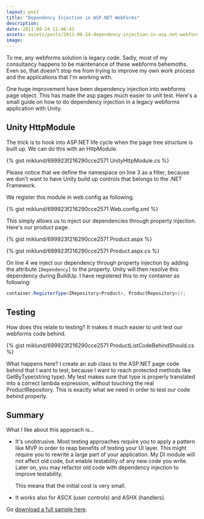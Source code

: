 ```yaml
---
layout: post
title: "Dependency Injection in ASP.NET WebForms"
description:
date: 2011-08-24 12:46:43
assets: assets/posts/2011-08-24-dependency-injection-in-asp.net-webforms
image: 
---
```


To me, any webforms solution is legacy code. Sadly, most of my consultancy happens to be maintenance of these webforms behemoths. Even so, that doesn't stop me from trying to improve my own work process and the applications that I'm working with.

One huge improvement have been dependency injection into webforms page object. This has made the asp pages much easier to unit test. Here's a small guide on how to do dependency injection in a legacy webforms application with Unity.

## Unity HttpModule

The trick is to hook into ASP.NET life cycle when the page tree structure is built up. We can do this with an HttpModule.

{% gist miklund/699923f216290cce2571 UnityHttpModule.cs %}

Please notice that we define the namespace on line 3 as a filter, because we don't want to have Unity build up controls that belongs to the .NET Framework.

We register this module in web.config as following.

{% gist miklund/699923f216290cce2571 Web.config.xml %}

This simply allows us to inject our dependencies through property injection. Here's our product page.

{% gist miklund/699923f216290cce2571 Product.aspx %}

{% gist miklund/699923f216290cce2571 Product.aspx.cs %}

On line 4 we inject our dependency through property injection by adding the attribute `[Dependency]` to the property. Unity will then resolve this dependency during BuildUp. I have registered this to my container as following:

```csharp
container.RegisterType<IRepository<Product>, ProductRepository>();
```

## Testing

How does this relate to testing? It makes it much easier to unit test our webforms code behind.

{% gist miklund/699923f216290cce2571 ProductListCodeBehindShould.cs %}

What happens here? I create an sub class to the ASP.NET page code behind that I want to test, because I want to reach protected methods like GetByType(string type). My test makes sure that type is properly translated into a correct lambda expression, without touching the real ProductRepository. This is exactly what we need in order to test our code behind properly.

## Summary

What I like about this approach is...

* It's unobtrusive. Most testing approaches require you to apply a pattern like MVP in order to reap benefits of testing your UI layer. This might require you to rewrite a large part of your application. My DI module will not affect old code, but enable testability of any new code you write. Later on, you may refactor old code with dependency injection to improve testability.

    This means that the initial cost is very small.

* It works also for ASCX (user controls) and ASHX (handlers).

Go [download a full sample here](/assets/posts/2011-08-24-dependency-injection-in-asp.net-webforms/DIWebFormsExample.zip "example code of how to do dependency injection in asp.net webforms").
